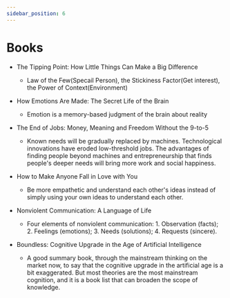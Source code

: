 ```yaml
---
sidebar_position: 6
---
```


# Books

+ The Tipping Point: How Little Things Can Make a Big Difference
  + Law of the Few(Specail Person), the Stickiness Factor(Get interest), the Power of Context(Environment)

+ How Emotions Are Made: The Secret Life of the Brain
  + Emotion is a memory-based judgment of the brain about reality

+ The End of Jobs: Money, Meaning and Freedom Without the 9-to-5

  + Known needs will be gradually replaced by machines. Technological innovations have eroded low-threshold jobs. The advantages of finding people beyond machines and entrepreneurship that finds people's deeper needs will bring more work and social happiness.

+ How to Make Anyone Fall in Love with You
  + Be more empathetic and understand each other's ideas instead of simply using your own ideas to understand each other.

+ Nonviolent Communication: A Language of Life
  + Four elements of nonviolent communication: 1. Observation (facts); 2. Feelings (emotions); 3. Needs (solutions); 4. Requests (sincere).

+ Boundless: Cognitive Upgrade in the Age of Artificial Intelligence
  + A good summary book, through the mainstream thinking on the market now, to say that the cognitive upgrade in the artificial age is a bit exaggerated. But most theories are the most mainstream cognition, and it is a book list that can broaden the scope of knowledge.
